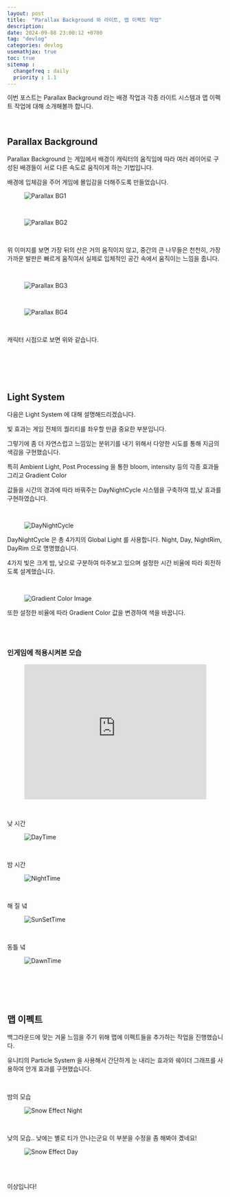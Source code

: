 ```yaml
---
layout: post
title:  "Parallax Background 와 라이트, 맵 이펙트 작업"
description: 
date: 2024-09-08 23:00:12 +0700
tag: "devlog"
categories: devlog
usemathjax: true
toc: true
sitemap :
  changefreq : daily
  priority : 1.1
---
```


이번 포스트는 Parallax Background 라는 배경 작업과 각종 라이트 시스템과 맵 이펙트 작업에 대해 소개해볼까 합니다.

<br>

## Parallax Background

Parallax Background 는 게임에서 배경이 캐릭터의 움직임에 따라 여러 레이어로 구성된 배경들이 서로 다른 속도로 움직이게 하는 기법입니다.

배경에 입체감을 주어 게임에 몰입감을 더해주도록 만들었습니다.

<figure>
    <img class="title-image" src="{{ site.image_location }}/devlogs/bg1.gif" alt="Parallax BG1">
</figure>

<br>

<figure>
    <img class="title-image" src="{{ site.image_location }}/devlogs/bg2.gif" alt="Parallax BG2">
</figure>

<br>

위 이미지를 보면 가장 뒤의 산은 거의 움직이지 않고, 중간의 큰 나무들은 천천히, 가장 가까운 발판은 빠르게 움직여서 실제로 입체적인 공간 속에서 움직이는 느낌을 줍니다.

<br>

<figure>
    <img class="title-image" src="{{ site.image_location }}/devlogs/bg3.gif" alt="Parallax BG3">
</figure>

<br>

<figure>
    <img class="title-image" src="{{ site.image_location }}/devlogs/bg4.gif" alt="Parallax BG4">
</figure>

<br>

캐릭터 시점으로 보면 위와 같습니다.

<br>
<br>
<br>
<br>

## Light System

다음은 Light System 에 대해 설명해드리겠습니다.

빛 효과는 게임 전체의 퀄리티를 좌우할 만큼 중요한 부분입니다. 

그렇기에 좀 더 자연스럽고 느낌있는 분위기를 내기 위해서 다양한 시도를 통해 지금의 색감을 구현했습니다.

특히 Ambient Light, Post Processing 을 통한 bloom, intensity 등의 각종 효과들 그리고 Gradient Color 

값들을 시간의 경과에 따라 바꿔주는 DayNightCycle 시스템을 구축하여 밤,낮 효과를 구현하였습니다.

<br>

<figure>
    <img class="title-image" src="{{ site.image_location }}/devlogs/daynightcycle.gif" alt="DayNightCycle">
</figure>

DayNightCycle 은 총 4가지의 Global Light 를 사용합니다. Night, Day, NightRim, DayRim 으로 명명했습니다.

4가지 빛은 크게 밤, 낮으로 구분하여 마주보고 있으며 설정한 시간 비율에 따라 회전하도록 설계했습니다.

<br>

<figure>
    <img class="title-image" src="{{ site.image_location }}/devlogs/gradientColor.png" alt="Gradient Color Image">
</figure>

또한 설정한 비율에 따라 Gradient Color 값을 변경하여 색을 바꿉니다.

<br>
<br>

### 인게임에 적용시켜본 모습

<figure class="video">
    <iframe width="100%" height="315" src="https://www.youtube.com/embed/5mm7oYSP5sA" frameborder="0" allow="accelerometer; autoplay; clipboard-write; encrypted-media; gyroscope; picture-in-picture" allowfullscreen></iframe>
</figure>


<br>

낮 시간

<figure>
    <img class="title-image" src="{{ site.image_location }}/devlogs/daytime.gif" alt="DayTime">
</figure>

<br>

밤 시간

<figure>
    <img class="title-image" src="{{ site.image_location }}/devlogs/nighttime.gif" alt="NightTime">
</figure>

<br>

해 질 녘

<figure>
    <img class="title-image" src="{{ site.image_location }}/devlogs/sunsettime.gif" alt="SunSetTime">
</figure>

<br>

동틀 녘

<figure>
    <img class="title-image" src="{{ site.image_location }}/devlogs/dawntime.gif" alt="DawnTime">
</figure>

<br>
<br>
<br>
<br>

## 맵 이펙트

백그라운드에 맞는 겨울 느낌을 주기 위해 맵에 이펙트들을 추가하는 작업을 진행했습니다.

유니티의 Particle System 을 사용해서 간단하게 눈 내리는 효과와 쉐이더 그래프를 사용하여 안개 효과를 구현했습니다.

<br>

밤의 모습

<figure>
    <img class="title-image" src="{{ site.image_location }}/devlogs/snoweffectnight.gif" alt="Snow Effect Night">
</figure>

<br>

낮의 모습.. 낮에는 별로 티가 안나는군요 이 부분을 수정을 좀 해봐야 곘네요!

<figure>
    <img class="title-image" src="{{ site.image_location }}/devlogs/snoweffectday.gif" alt="Snow Effect Day">
</figure>

<br>
<br>

이상입니다!